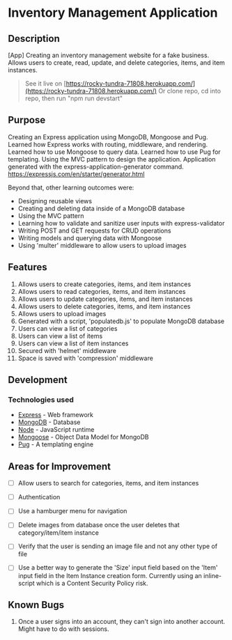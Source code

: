 # Inventory Management Application

## Description

[App] Creating an inventory management website for a fake business. Allows users to create, read, update, and delete categories, items, and item instances.

> See it live on [https://rocky-tundra-71808.herokuapp.com/](https://rocky-tundra-71808.herokuapp.com/)
> Or clone repo, cd into repo, then run "npm run devstart"

## Purpose

Creating an Express application using MongoDB, Mongoose and Pug. Learned how Express works with routing, middleware, and rendering. Learned how to use Mongoose to query data. Learned how to use Pug for templating. Using the MVC pattern to design the application. Application generated with the express-application-generator command. https://expressjs.com/en/starter/generator.html

Beyond that, other learning outcomes were:

- Designing reusable views
- Creating and deleting data inside of a MongoDB database
- Using the MVC pattern
- Learning how to validate and sanitize user inputs with express-validator
- Writing POST and GET requests for CRUD operations
- Writing models and querying data with Mongoose
- Using 'multer' middleware to allow users to upload images

## Features

1. Allows users to create categories, items, and item instances
2. Allows users to read categories, items, and item instances
3. Allows users to update categories, items, and item instances
4. Allows users to delete categories, items, and item instances
5. Allows users to upload images
6. Generated with a script, 'populatedb.js' to populate MongoDB database
7. Users can view a list of categories
8. Users can view a list of items
9. Users can view a list of item instances
10. Secured with 'helmet' middleware
11. Space is saved with 'compression' middleware

## Development

### Technologies used

- [Express](https://expressjs.com/) - Web framework
- [MongoDB](https://www.mongodb.com/) - Database
- [Node](https://nodejs.org/en/) - JavaScript runtime
- [Mongoose](https://mongoosejs.com/docs/) - Object Data Model for MongoDB
- [Pug](https://pugjs.org/api/getting-started.html) - A templating engine

## Areas for Improvement

* [ ] Allow users to search for categories, items, and item instances
* [ ] Authentication
* [ ] Use a hamburger menu for navigation
* [ ] Delete images from database once the user deletes that category/item/item instance
* [ ] Verify that the user is sending an image file and not any other type of file
* [ ] Use a better way to generate the 'Size' input field based on the 'Item' input field in the Item Instance creation form. Currently using an inline-script which is a Content Security Policy risk.


## Known Bugs

1. Once a user signs into an account, they can't sign into another account. Might have to do with sessions.
